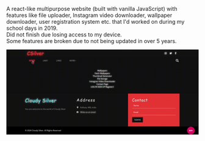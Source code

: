 A react-like multipurpose website (built with vanilla JavaScript) with features like file uploader, Instagram video downloader, wallpaper downloader, user registration system etc. that I'd worked on during my school days in 2019. <br>Did not finish due losing access to my device.
<br>Some features are broken due to not being updated in over 5 years.

![Project Demo](https://raw.githubusercontent.com/sbhjt-gr/multipurpose-webapp-php/main/images/demo.gif)
